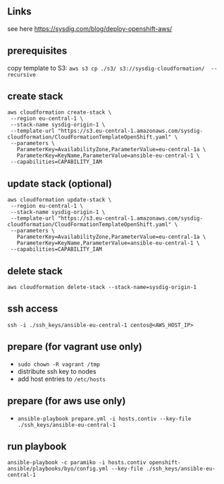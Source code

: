 ## Links
see here https://sysdig.com/blog/deploy-openshift-aws/

## prerequisites

copy template to S3: `aws s3 cp ./s3/ s3://sysdig-cloudformation/  --recursive`

## create stack
```
aws cloudformation create-stack \
 --region eu-central-1 \
 --stack-name sysdig-origin-1 \
 --template-url "https://s3.eu-central-1.amazonaws.com/sysdig-cloudformation/CloudFormationTemplateOpenShift.yaml" \
 --parameters \
   ParameterKey=AvailabilityZone,ParameterValue=eu-central-1a \
   ParameterKey=KeyName,ParameterValue=ansible-eu-central-1 \
 --capabilities=CAPABILITY_IAM
```

## update stack (optional)
```
aws cloudformation update-stack \
 --region eu-central-1 \
 --stack-name sysdig-origin-1 \
 --template-url "https://s3.eu-central-1.amazonaws.com/sysdig-cloudformation/CloudFormationTemplateOpenShift.yaml" \
 --parameters \
   ParameterKey=AvailabilityZone,ParameterValue=eu-central-1a \
   ParameterKey=KeyName,ParameterValue=ansible-eu-central-1 \
 --capabilities=CAPABILITY_IAM
```
## delete stack

`aws cloudformation delete-stack --stack-name=sysdig-origin-1`

## ssh access

`ssh -i ./ssh_keys/ansible-eu-central-1 centos@<AWS_HOST_IP>`

## prepare (for vagrant use only)
* `sudo chown -R vagrant /tmp`
* distribute ssh key to nodes
* add host entries to `/etc/hosts
`
## prepare (for aws use only)
* `ansible-playbook prepare.yml -i hosts.contiv --key-file ./ssh_keys/ansible-eu-central-1`

## run playbook

`ansible-playbook -c paramiko -i hosts.contiv openshift-ansible/playbooks/byo/config.yml --key-file ./ssh_keys/ansible-eu-central-1`